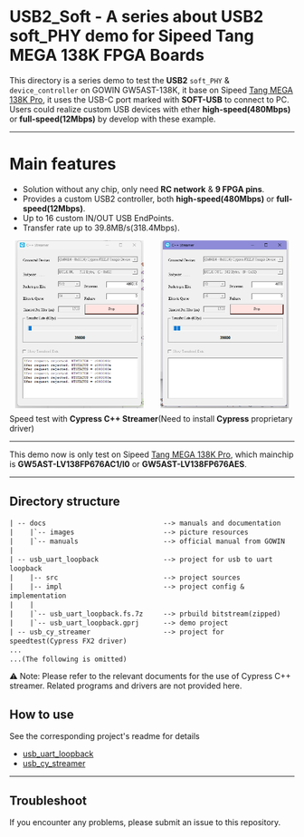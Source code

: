 # USB2_Soft - A series about USB2 soft_PHY demo for Sipeed Tang MEGA 138K FPGA Boards

This directory is a series demo to test the **USB2** `soft_PHY` & `device_controller` on GOWIN GW5AST-138K, it base on Sipeed [Tang MEGA 138K Pro](https://wiki.sipeed.com/hardware/en/tang/tang-mega-138k/mega-138k-pro.html), it uses the USB-C port marked with **SOFT-USB** to connect to PC. Users could realize custom USB devices with ether **high-speed(480Mbps)** or **full-speed(12Mbps)** by develop with these example.

***

# Main features

- Solution without any chip, only need **RC network** & **9 FPGA pins**.
- Provides a custom USB2 controller, both **high-speed(480Mbps)** or **full-speed(12Mbps)**.
- Up to 16 custom IN/OUT USB EndPoints.
- Transfer rate up to 39.8MB/s(318.4Mbps).


<div style="display: flex; flex-direction: column;"> 
  <div style="display: flex; justify-content: space-around; gap: 10px; width: 100%;">
    <img src="./docs/images/HS_BULK_IN.png" alt="HS_BULK_IN." style="width: 45%;"/>
    <img src="./docs/images/HS_BULK_OUT.png" alt="HS_BULK_OUT" style="width: 45%;"/>
  </div> 
    <div style="margin-top: 10px; text-align: left;"> Speed test with <b>Cypress C++ Streamer</b>(Need to install <b>Cypress</b> proprietary driver)</div> 
  </div>

  ***

  This demo now is only test on Sipeed [Tang MEGA 138K Pro](https://wiki.sipeed.com/hardware/en/tang/tang-mega-138k/mega-138k-pro.html), which mainchip is **GW5AST-LV138FP676AC1/l0** or **GW5AST-LV138FP676AES**.  

***

## Directory structure

```
| -- docs                             --> manuals and documentation   
|    |`-- images                      --> picture resources  
|    |`-- manuals                     --> official manual from GOWIN
|
| -- usb_uart_loopback                --> project for usb to uart loopback
|    |-- src                          --> project sources 
|    |-- impl                         --> project config & implementation 
|    |
|    |`-- usb_uart_loopback.fs.7z     --> prbuild bitstream(zipped)                       
|    |`-- usb_uart_loopback.gprj      --> demo project
| -- usb_cy_streamer                  --> project for speedtest(Cypress FX2 driver)
...
...(The following is omitted)

```
⚠️ Note: Please refer to the relevant documents for the use of Cypress C++ streamer. Related programs and drivers are not provided here.

## How to use

See the corresponding project's readme for details
- [usb_uart_loopback](./usb_uart_loopback/readme.md)
- [usb_cy_streamer](./usb_cy_streamer/readme.md)

***

## Troubleshoot

If you encounter any problems, please submit an issue to this repository.

